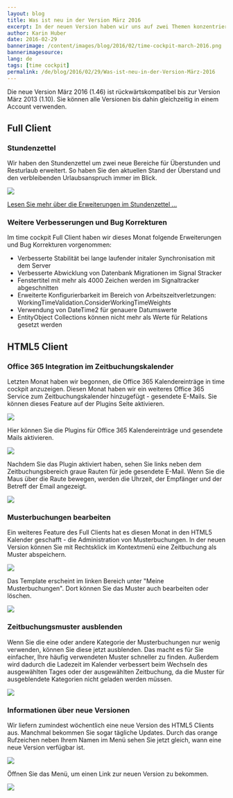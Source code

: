 ```yaml
---
layout: blog
title: Was ist neu in der Version März 2016
excerpt: In der neuen Version haben wir uns auf zwei Themen konzentriert. Als erstes haben wir zum Stundenzettel die Überstunden und den Resturlaub hinzugefügt. Und weiters haben wir die Office 365 Integration im HTML5 Kalender um gesendete E-Mails erweitert.
author: Karin Huber
date: 2016-02-29
bannerimage: /content/images/blog/2016/02/time-cockpit-march-2016.png
bannerimagesource: 
lang: de
tags: [time cockpit]
permalink: /de/blog/2016/02/29/Was-ist-neu-in-der-Version-März-2016
---
```


<p>Die neue Version März 2016 (1.46) ist rückwärtskompatibel bis zur Version März 2013 (1.10). Sie können alle Versionen bis dahin gleichzeitig in einem Account verwenden.</p><h2>Full Client</h2><h3>Stundenzettel
<br /></h3><p>Wir haben den Stundenzettel um zwei neue Bereiche für Überstunden und Resturlaub erweitert. So haben Sie den aktuellen Stand der Überstand und den verbleibenden Urlaubsanspruch immer im Blick.</p><p>
  <img src="{{site.baseurl}}/content/images/blog/2016/02/time-report-overtime-vacation.png" />
</p><p>
  <a href="https://www.timecockpit.com/de/blog/2016/02/29/Stundenzettel-mit-%C3%9Cberstunden-und-Resturlaub">Lesen Sie mehr über die Erweiterungen im Stundenzettel ...</a>
</p><h3>Weitere Verbesserungen und Bug Korrekturen
<br /></h3><p>Im time cockpit Full Client haben wir dieses Monat folgende Erweiterungen und Bug Korrekturen vorgenommen:</p><ul>
  <li>Verbesserte Stabilität bei lange laufender initaler Synchronisation mit dem Server</li>
  <li>Verbesserte Abwicklung von Datenbank Migrationen im Signal Stracker</li>
  <li>Fenstertitel mit mehr als 4000 Zeichen werden im Signaltracker abgeschnitten</li>
  <li>Erweiterte Konfigurierbarkeit im Bereich von Arbeitszeitverletzungen: WorkingTimeValidation.ConsiderWorkingTimeWeights</li>
  <li>Verwendung von DateTime2 für genauere Datumswerte</li>
  <li>EntityObject Collections können nicht mehr als Werte für Relations gesetzt werden</li>
</ul><h2>HTML5 Client</h2><h3>Office 365 Integration im Zeitbuchungskalender
<br /></h3><p>Letzten Monat haben wir begonnen, die Office 365 Kalendereinträge in time cockpit anzuzeigen. Diesen Monat haben wir ein weiteres Office 365 Service zum Zeitbuchungskalender hinzugefügt - gesendete E-Mails. Sie können dieses Feature auf der Plugins Seite aktivieren.</p><p>
  <img src="{{site.baseurl}}/content/images/blog/2016/02/time-cockpit-plugins.png" />
</p><p>Hier können Sie die Plugins für Office 365 Kalendereinträge und gesendete Mails aktivieren.</p><p>
  <img src="{{site.baseurl}}/content/images/blog/2016/02/time-cockpit-enable-plugins.png" />
</p><p>Nachdem Sie das Plugin aktiviert haben, sehen Sie links neben dem Zeitbuchungsbereich graue Rauten für jede gesendete E-Mail. Wenn Sie die Maus über die Raute bewegen, werden die Uhrzeit, der Empfänger und der Betreff der Email angezeigt.</p><p>
  <img src="{{site.baseurl}}/content/images/blog/2016/02/time-tracking-calendar-with-office365-items.png" />
</p><h3>Musterbuchungen bearbeiten
<br /></h3><p>Ein weiteres Feature des Full Clients hat es diesen Monat in den HTML5 Kalender geschafft - die Administration von Musterbuchungen. In der neuen Version können Sie mit Rechtsklick im Kontextmenü eine Zeitbuchung als Muster abspeichern.</p><p>
  <img src="{{site.baseurl}}/content/images/blog/2016/02/save-time-sheet-entry-as-template.png" />
</p><p>Das Template erscheint im linken Bereich unter "Meine Musterbuchungen". Dort können Sie das Muster auch bearbeiten oder löschen.<br /></p><p>
  <img src="{{site.baseurl}}/content/images/blog/2016/02/edit-or-remove-time-sheet-templates.png" />
</p><h3>Zeitbuchungsmuster ausblenden
<br /></h3><p>Wenn Sie die eine oder andere Kategorie der Musterbuchungen nur wenig verwenden, können Sie diese jetzt ausblenden. Das macht es für Sie einfacher, Ihre häufig verwendeten Muster schneller zu finden. Außerdem wird dadurch die Ladezeit im Kalender verbessert beim Wechseln des ausgewählten Tages oder der ausgewählten Zeitbuchung, da die Muster für ausgeblendete Kategorien nicht geladen werden müssen.</p><p>
  <img src="{{site.baseurl}}/content/images/blog/2016/02/collapse-time-sheet-templates.png" />
</p><h3>Informationen über neue Versionen</h3><p>Wir liefern zumindest wöchentlich eine neue Version des HTML5 Clients aus. Manchmal bekommen Sie sogar tägliche Updates. Durch das orange Rufzeichen neben Ihrem Namen im Menü sehen Sie jetzt gleich, wann eine neue Version verfügbar ist.</p><p>
  <img src="{{site.baseurl}}/content/images/blog/2016/02/new-version-menu.png" />
</p><p>Öffnen Sie das Menü, um einen Link zur neuen Version zu bekommen.<br /></p><p>
  <img src="{{site.baseurl}}/content/images/blog/2016/02/new-version-menu-expanded.png" />
</p>